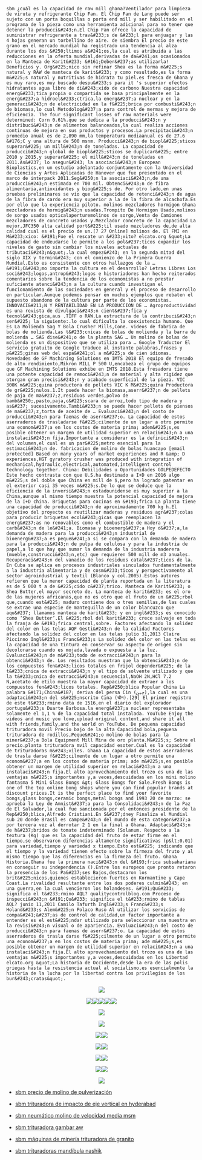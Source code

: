 
```
sbm ¿cuál es la capacidad de raw mill ghana?Ventilador para limpieza de viruta y refrigerante Chip Fan. El Chip Fan de Lang puede ser sujeto con un porta boquillas o porta end mill y ser habilitado en el programa de la pieza como una herramienta adicional para no tener que detener la producci&#243;n.El Chip Fan ofrece la capacidad de suministrar refrigerante a trav&#233;s de &#233;l para enjuagar y las 4 hojas generan un torbellino de aire. de siembra El precio de este grano en el mercado mundial ha registrado una tendencia al alza durante los dos &#250;ltimos a&#241;os,la cual es atribuida a las reducciones en la oferta mundial,derivadas de da&#241;os ocasionados en la Manteca de Karit&#233; &#161;Deber&#237;as utilizarla! Beneficios y. Org&#225;nico sin refinar Shea es la forma m&#225;s natural y RAW de manteca de karit&#233; y como resultado,es la forma m&#225;s natural y nutritivas de hidrata tu piel.es fresca de Ghana y es muy raro,es muy buscado despu&#233;s para it 's superior efectos hidratantes agua libre de di&#243;xido de carbono Nuestra capacidad energ&#233;tica propia o compartida se basa principalmente en la energ&#237;a hidroel&#233;ctrica,la energ&#237;a nuclear y en la generaci&#243;n de electricidad en la f&#225;brica por combusti&#243;n de biomasa,lo cual Metodolog&#237;a para control de mermas y mejora de eficiencia. The four significant losses of raw materials were determined: Corn 0.61%.que se dedica a la producci&#243;n y distribuci&#243;n de alimentos balanceados,la cual realiza acciones continuas de mejora en sus productos y procesos.La precipitaci&#243;n promedio anual es de 2,890 mm,la temperatura mediaanual es de 27.6 &#176;C y una altura de 500 msnm. Producci&#243;n de biopl&#225;sticos superar&#225; un mill&#243;n de toneladas. La capacidad de producci&#243;n global de biopl&#225;sticos se duplicar&#225; entre 2010 y 2015,y superar&#225; el mill&#243;n de toneladas en 2011.As&#237; lo asegur&#243; la asociaci&#243;n European Bioplastics,en un estudio adelantado conjuntamente con la Universidad de Ciencias y Artes Aplicadas de Hanover que fue presentado en el marco de interpack 2011.Seg&#250;n la asociaci&#243;n,de una producci&#243;n estimada en 700 mil. Obtenci&#243;n de fibra alimentaria,antioxidantes y biog&#225;s de. Por otro lado,en unas pruebas preliminares se vio que la capacidad de retenci&#243;n de agua de la fibra de cardo era muy superior a la de la fibra de alcachofa.Es por ello que la experiencia piloto. molinos mezcladores hormigon Ghana mezcladoras de hormig&#243;n usadas.Trompito De Hormigon Usado,molinos de sorgo usados opticalaperturemolinos de sorgo,Venta de Camiones mezcladores de concreto usados y.Mezclador concreto de la capacidad La mejor,JFC350 alta calidad port&#225;til usado mezcladores de,de alta calidad cual es el precio de un.[7 27 Online] molinos de. El FMI en M&#233;xico: &#191;Fue el rescate un &#233;xito? elcato.org &quot;La capacidad de endeudarse le permite a los pol&#237;ticos expandir los niveles de gasto sin cambiar los niveles actuales de tributaci&#243;n&quot;.la cual empez&#243; en la segunda mitad del siglo XIX y termin&#243; con el comienzo de la Primera Guerra Mundial.Esto es consistente con otros hallazgos de la … &#191;C&#243;mo importa la cultura en el desarrollo? Letras Libres Los soci&#243;logos,antrop&#243;logos e historiadores han hecho reiterados comentarios sobre la tendencia de los economistas a no prestar suficiente atenci&#243;n a la cultura cuando investigan el funcionamiento de las sociedades en general y el proceso de desarrollo en particular.Aunque podemos pensar en muchos ejemplos que rebaten el supuesto abandono de la cultura por parte de los economistas. INNOVACI&#211;N Y RENTABILIDAD EN LA PRODUCCION DE … Agroproductividad es una revista de divulgaci&#243;n cient&#237;fica y tecnol&#243;gica,aus .TIFF o RAW.La estructura de la contribuci&#243;n ser&#225; la siguiente:.lo cual dificulta la coexistencia humano. Que Es La Molienda Sag Y Bola Crusher Mills,Cone. videos de fabrica de bolas de molienda.Las t&#233;cnicas de bolas de molienda y la barra de molienda … SAG dise&#241;o de la planta SAG … Un molino de bolas de molienda es un dispositivo que se utiliza para … Google Traductor El servicio gratuito de Google traduce al instante palabras,frases y p&#225;ginas web del espa&#241;ol a m&#225;s de cien idiomas. Novedades de GF Machining Solutions en IMTS 2018 El equipo de fresado de alto rendimiento,Mikron MILL P 500 U,encabeza el grupo de equipos que GF Machining Solutions exhibe en IMTS 2018.Esta fresadora tiene una potente capacidad de remoci&#243;n de material y alta rigidez que otorgan gran precisi&#243;n y acabado superficial de la pieza. VIC 300K m&#225;quina productora de pellets VIC K M&#225;quina Productora de gr&#225;nulos.1.It puede hacer la biomasa,aserr&#237;n de pellets de paja de ma&#237;z,residuos verdes,polvo de bamb&#250;,pasto,paja,c&#225;scara de arroz,todo tipo de madera y as&#237; sucesivamente.Tambi&#233;n se puede hacer pellets de piensos de ma&#237;z,torta de aceite de … Evaluaci&#243;n del costo de producci&#243;n para faenas de aserr&#237;o. La capacidad de estos aserraderos de trasladarse f&#225;cilmente de un lugar a otro permite una econom&#237;a en los costos de materia prima; adem&#225;s,es posible obtener un margen de utilidad superior en relaci&#243;n a una instalaci&#243;n fija.Importante a considerar es la definici&#243;n del volumen,el cual es un par&#225;metro esencial para la estimaci&#243;n de. fabricacion de molino de bolas huancayo [email protected] Based on many years of market experiences and R &amp; D experiences,HGT gyratory crusher was produced with integration of mechanical,hydraulic,electrical,automated,intelligent control technology together. China: Debilidades u Oportunidades GOLPEDEFECTO Este hecho contrasta con que U.S.ha destinado a I+D en 2016 algo m&#225;s del doble que China en mill de $,pero ha logrado patentar en el exterior casi 35 veces m&#225;s.De lo que se deduce que la eficiencia de la inversi&#243;n estadounidense es muy superior a la China,aunque al mismo tiempo muestra la potencial capacidad de mejora de la I+D china. Briquetas para cocinas en &#193;frica La planta tiene una capacidad de producci&#243;n de aproximadamente 700 kg h.El objetivo del proyecto es reutilizar maderas y residuos agr&#237;colas para producir briquetas ecol&#243;gicas que reemplacen la energ&#237;as no renovables como el combustible de madera y el carb&#243;n de le&#241;a. Biomasa y bioenerg&#237;a Hoy d&#237;a,la demanda de madera para la producci&#243;n industrial de bioenerg&#237;a es peque&#241;a si se compara con la demanda de madera para la producci&#243;n de pulpa de celulosa y para la industria de papel,a lo que hay que sumar la demanda de la industria maderera (mueble,construcci&#243;n,etc) que requieren 500 mill de m3 anuales. Recuperaci&#243;n del vanadio de los residuos catal&#237;ticos de la. En Cuba se aplica en procesos industriales vinculados fundamentalmente a la industria alimentaria y de cosm&#233;ticos y perspectivamente al sector agroindustrial y textil (Blanco y col.2005).Estos autores refieren que la menor capacidad de planta reportada en la literatura es de 5 000 t a de &#225;cido c&#237;trico. Manteca de Karit&#233; o Shea Butter,el mayor secreto de. La manteca de karit&#233; es el oro de las mujeres africanas,que no es otro que el fruto de un &#225;rbol que,cuando est&#225; maduro contiene dos o tres semillas,de las cuales se extrae una especie de mantequilla de un color blancuzco que aqu&#237; llamamos manteca de karit&#233; y en ingl&#233;s es conocido como ‘Shea Butter’.El &#225;rbol del karit&#233; crece salvaje en toda la franja de &#193;frica central,sobre. Factores afectando la solidez del color en las telas AQF Gesti&#243;n de la calidad Factores afectando la solidez del color en las telas julio 31,2013 Claire Piccinno Ingl&#233;s Franc&#233;s La solidez del color en las telas es la capacidad de una tintura en conservar su aspecto de origen sin decolorarse cuando es mojada,lavada o expuesta a la luz. Evaluaci&#243;n de m&#233;todo de extracci&#243;n para la obtenci&#243;n de. Los resultados muestran que la obtenci&#243;n de los compuestos fen&#243;licos totales en frijol depender&#225; de la t&#233;cnica de extracci&#243;n y el tipo de solvente utilizado y que la t&#233;cnica de extracci&#243;n secuencial,NaOH 2N,HCl 7.2 N,acetato de etilo muestra la mayor capacidad de extraer a los compuestos fen&#243;licos totales. Rep&#250;blica Popular China La palabra &#171;China&#187; deriva del persa Cin (چین),la cual es una adaptaci&#243;n del s&#225;nscrito Cīna (चीन).[29] El primer registro de este t&#233;rmino data de 1516,en el diario del explorador portugu&#233;s Duarte Barbosa.la energ&#237;a nuclear representaba solamente el 1,1 % de la capacidad total instalada. YouTube Enjoy the videos and music you love,upload original content,and share it all with friends,family,and the world on YouTube. De pequena capacidad trituradora movil Precio bajo de la alta Capacidad bola,pequena trituradora de rodillos,Peque&#241;o molino de bolas para la miner&#237;a Bola Equipment Mill Mina de oro planta.M&#225;s; Sobre el precio.planta trituradora mvil capacidad esoter.Cual es la capacidad de trituradoras m&#243;viles. Ghana La capacidad de estos aserraderos de trasla darse f&#225;cilmente de un lugar a otro permite una econom&#237;a en los costos de materia prima; ade m&#225;s,es posible obtener un margen de utilidad superior en relaci&#243;n a una instalaci&#243;n fija.El alto aprovechamiento del trozo es una de las ventajas m&#225;s importantes y,a veces,descuidadas en los mini molino fantasma 5 Mini Glass Bongs &gt; Glass Bongs for Sale.Fresh Bongs is one of the top online bong shops where you can find popular brands at discount prices.It is the perfect place to find your favorite bongs,glass bongs,ceramic bongs,metal bongs and 1993 20 de marzo: se aprueba la Ley de Amnist&#237;a para la Consolidaci&#243;n de la Paz de El Salvador,la cual fue sancionada por el entonces presidente de la Rep&#250;blica,Alfredo Cristiani.En S&#237;dney Finaliza el Mundial sub 20 donde Brasil es campe&#243;n del mundo de esta categor&#237;a por tercera vez al derrotar 2 1 en la final a Ghana. Adaptaci&#243;n de h&#237;bridos de tomate indeterminado [Solanum. Respecto a la textura (Kg) que es la capacidad del fruto de estar firme en el tiempo,se observaron diferencias altamente significativas (p&lt;0.01) para variedad,tiempo y variedad x tiempo.Esto est&#225; indicando que el tiempo y la variedad tienen efecto sobre la firmeza del fruto y al mismo tiempo que las diferencias en la firmeza del fruto. Ghana Historia.Ghana fue la primera naci&#243;n del &#193;frica subsahariana en conseguir su independencia ().Entre los europeos que pronto retaron la presencia de los Pa&#237;ses Bajos,destacaron los brit&#225;nicos,quienes establecieron fuertes en Kormantine y Cape Coast.La rivalidad resultante entre los dos poderes culmin&#243; en una guerra,en la cual vencieron los holandeses. &#191;Qu&#233; significa el t&#233;rmino AQL? qualitycontrolblog.com Proceso de inspecci&#243;n &#191;Qu&#233; significa el t&#233;rmino de tablas AQL? junio 11,2011 Camilo Tafurth Ingl&#233;s Franc&#233;s Holand&#233;s Alem&#225;n Polaco Ruso Al utilizar los servicios de compa&#241;&#237;as de control de calidad,un factor importante a entender es el est&#225;ndar utilizado para seleccionar una muestra en la revisi&#243;n visual o de apariencia. Evaluaci&#243;n del costo de producci&#243;n para faenas de aserr&#237;o. La capacidad de estos aserraderos de trasla darse f&#225;cilmente de un lugar a otro permite una econom&#237;a en los costos de materia prima; ade m&#225;s,es posible obtener un margen de utilidad superior en relaci&#243;n a una instalaci&#243;n fija.El alto aprovechamiento del trozo es una de las ventajas m&#225;s importantes y,a veces,descuidadas en los Libertad elcato.org &quot;La historia de Occidente,desde la era de las polis griegas hasta la resistencia actual al socialismo,es esencialmente la historia de la lucha por la libertad contra los privilegios de los bur&#243;cratas&quot;. 
```

<div align="center">

<a href="https://es-crusher.shibang-china.com/github&k=sbm+%C2%BFcu%C3%A1l+es+la+capacidad+de+raw+mill+ghana%3F"><img src="https://static.shibang-china.com/es/crusher/logo.jpg"></a>

<a href="https://es-crusher.shibang-china.com/github&k=sbm+%C2%BFcu%C3%A1l+es+la+capacidad+de+raw+mill+ghana%3F"><img src="https://static.shibang-china.com/es/crusher/index.jpg"></a><a href="https://es-crusher.shibang-china.com/material.htmlgithub&k=sbm+%C2%BFcu%C3%A1l+es+la+capacidad+de+raw+mill+ghana%3F"><img src="https://static.shibang-china.com/es/crusher/material.jpg"></a><a href="https://es-crusher.shibang-china.com/application.htmlgithub&k=sbm+%C2%BFcu%C3%A1l+es+la+capacidad+de+raw+mill+ghana%3F"><img src="https://static.shibang-china.com/es/crusher/application.jpg"></a><a href="https://es-crusher.shibang-china.com/aboutus.htmlgithub&k=sbm+%C2%BFcu%C3%A1l+es+la+capacidad+de+raw+mill+ghana%3F"><img src="https://static.shibang-china.com/es/crusher/aboutus.jpg"></a><a href="https://es-crusher.shibang-china.com/contact.htmlgithub&k=sbm+%C2%BFcu%C3%A1l+es+la+capacidad+de+raw+mill+ghana%3F"><img src="https://static.shibang-china.com/es/crusher/contact.jpg"></a>

<a href="https://es-crusher.shibang-china.com/github&k=sbm+%C2%BFcu%C3%A1l+es+la+capacidad+de+raw+mill+ghana%3F"><img src="https://static.shibang-china.com/es/crusher/banner.jpg"></a>

<a href="https://swt.shibang-china.com/github&k=sbm+%C2%BFcu%C3%A1l+es+la+capacidad+de+raw+mill+ghana%3F"><img src="https://static.shibang-china.com/es/crusher/text.jpg"></a>

<a href="https://swt.shibang-china.com/github&k=sbm+%C2%BFcu%C3%A1l+es+la+capacidad+de+raw+mill+ghana%3F"><img src="https://static.shibang-china.com/es/crusher/chat.jpg"></a><a href="https://es-crusher.shibang-china.com/contact.htmlgithub&k=sbm+%C2%BFcu%C3%A1l+es+la+capacidad+de+raw+mill+ghana%3F"><img src="https://static.shibang-china.com/es/crusher/message.jpg"></a>

<a href="https://es-crusher.shibang-china.com/products/pe.htmlgithub&k=sbm+%C2%BFcu%C3%A1l+es+la+capacidad+de+raw+mill+ghana%3F"><img src="https://static.shibang-china.com/es/crusher/pe.jpg"></a><a href="https://es-crusher.shibang-china.com/products/pf.htmlgithub&k=sbm+%C2%BFcu%C3%A1l+es+la+capacidad+de+raw+mill+ghana%3F"><img src="https://static.shibang-china.com/es/crusher/pf.jpg"></a>

<a href="https://es-crusher.shibang-china.com/products/hpt.htmlgithub&k=sbm+%C2%BFcu%C3%A1l+es+la+capacidad+de+raw+mill+ghana%3F"><img src="https://static.shibang-china.com/es/crusher/hpt.jpg"></a><a href="https://es-crusher.shibang-china.com/products/vsi.htmlgithub&k=sbm+%C2%BFcu%C3%A1l+es+la+capacidad+de+raw+mill+ghana%3F"><img src="https://static.shibang-china.com/es/crusher/vsi.jpg"></a>

<a href="https://es-crusher.shibang-china.com/products/klv.htmlgithub&k=sbm+%C2%BFcu%C3%A1l+es+la+capacidad+de+raw+mill+ghana%3F"><img src="https://static.shibang-china.com/es/crusher/klv.jpg"></a><a href="https://es-crusher.shibang-china.com/products/portable.htmlgithub&k=sbm+%C2%BFcu%C3%A1l+es+la+capacidad+de+raw+mill+ghana%3F"><img src="https://static.shibang-china.com/es/crusher/portable.jpg"></a>

<a href="https://swt.shibang-china.com/github&k=sbm+%C2%BFcu%C3%A1l+es+la+capacidad+de+raw+mill+ghana%3F"><img src="https://static.shibang-china.com/es/crusher/case.jpg"></a>

</div>


* [sbm precio de molino de pulverización](sbm%20precio%20de%20molino%20de%20pulverizaci%C3%B3n.md)

* [sbm trituradora de impacto de eje vertical en hyderabad](sbm%20trituradora%20de%20impacto%20de%20eje%20vertical%20en%20hyderabad.md)

* [sbm neumático molino de velocidad media msm](sbm%20neum%C3%A1tico%20molino%20de%20velocidad%20media%20msm.md)

* [sbm trituradora gambar aw](sbm%20trituradora%20gambar%20aw.md)

* [sbm máquinas de minería trituradora de granito](sbm%20m%C3%A1quinas%20de%20miner%C3%ADa%20trituradora%20de%20granito.md)

* [sbm trituradoras mandíbula nashik](sbm%20trituradoras%20mand%C3%ADbula%20nashik.md)